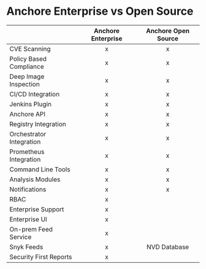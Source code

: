 # Anchore Enterprise vs Open Source


|  | Anchore Enterprise | Anchore Open Source |
| :--- | :---: | :---: |
| CVE Scanning | x | x |
| Policy Based Compliance | x | x |
| Deep Image Inspection | x | x |
| CI/CD Integration | x | x |
| Jenkins Plugin | x | x |
| Anchore API | x | x |
| Registry Integration | x | x |
| Orchestrator Integration | x | x |
| Prometheus Integration | x | x |
| Command Line Tools | x | x |
| Analysis Modules | x | x |
| Notifications | x | x |
| RBAC | x |  |
| Enterprise Support | x |  |
| Enterprise UI | x |  |
| On-prem Feed Service | x |  |
| Snyk Feeds | x | NVD Database |
| Security First Reports | x | |
